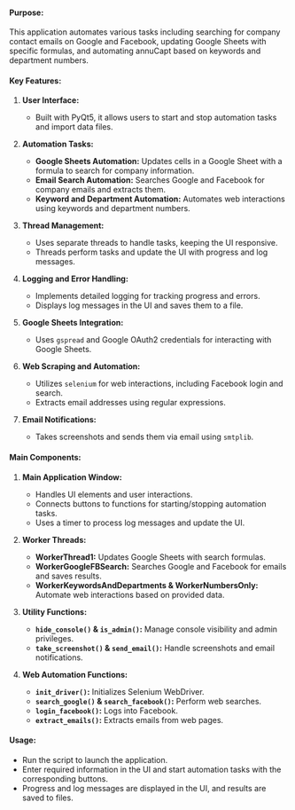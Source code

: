 
#### Purpose:
This application automates various tasks including searching for company contact emails on Google and Facebook, updating Google Sheets with specific formulas, and automating annuCapt based on keywords and department numbers.

#### Key Features:

1. **User Interface:**
   - Built with PyQt5, it allows users to start and stop automation tasks and import data files.

2. **Automation Tasks:**
   - **Google Sheets Automation:** Updates cells in a Google Sheet with a formula to search for company information.
   - **Email Search Automation:** Searches Google and Facebook for company emails and extracts them.
   - **Keyword and Department Automation:** Automates web interactions using keywords and department numbers.

3. **Thread Management:**
   - Uses separate threads to handle tasks, keeping the UI responsive.
   - Threads perform tasks and update the UI with progress and log messages.

4. **Logging and Error Handling:**
   - Implements detailed logging for tracking progress and errors.
   - Displays log messages in the UI and saves them to a file.

5. **Google Sheets Integration:**
   - Uses `gspread` and Google OAuth2 credentials for interacting with Google Sheets.

6. **Web Scraping and Automation:**
   - Utilizes `selenium` for web interactions, including Facebook login and search.
   - Extracts email addresses using regular expressions.

7. **Email Notifications:**
   - Takes screenshots and sends them via email using `smtplib`.

#### Main Components:

1. **Main Application Window:**
   - Handles UI elements and user interactions.
   - Connects buttons to functions for starting/stopping automation tasks.
   - Uses a timer to process log messages and update the UI.

2. **Worker Threads:**
   - **WorkerThread1:** Updates Google Sheets with search formulas.
   - **WorkerGoogleFBSearch:** Searches Google and Facebook for emails and saves results.
   - **WorkerKeywordsAndDepartments & WorkerNumbersOnly:** Automate web interactions based on provided data.

3. **Utility Functions:**
   - **`hide_console()` & `is_admin()`:** Manage console visibility and admin privileges.
   - **`take_screenshot()` & `send_email()`:** Handle screenshots and email notifications.

4. **Web Automation Functions:**
   - **`init_driver()`:** Initializes Selenium WebDriver.
   - **`search_google()` & `search_facebook()`:** Perform web searches.
   - **`login_facebook()`:** Logs into Facebook.
   - **`extract_emails()`:** Extracts emails from web pages.

#### Usage:

- Run the script to launch the application.
- Enter required information in the UI and start automation tasks with the corresponding buttons.
- Progress and log messages are displayed in the UI, and results are saved to files. 

